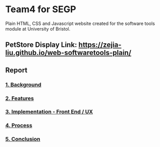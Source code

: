 # Team4 for SEGP
  
Plain HTML, CSS and Javascript  website created for the software tools module at University of Bristol.
## PetStore Display Link: https://zejia-liu.github.io/web-softwaretools-plain/

## **Report**

### [1. Background](report/Background.md)


### [2. Features](report/Features.md)


### [3. Implementation - Front End / UX](report/Implementation.md)


### [4. Process](report/Process.md)


### [5. Conclusion](report/Conclusion.md)



